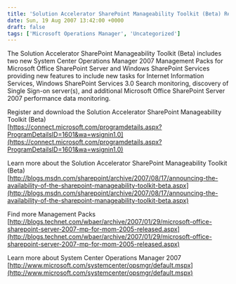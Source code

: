 ```yaml
---
title: 'Solution Accelerator SharePoint Manageability Toolkit (Beta) Released'
date: Sun, 19 Aug 2007 13:42:00 +0000
draft: false
tags: ['Microsoft Operations Manager', 'Uncategorized']
---
```


The Solution Accelerator SharePoint Manageability Toolkit (Beta) includes two new System Center Operations Manager 2007 Management Packs for Microsoft Office SharePoint Server and Windows SharePoint Services providing new features to include new tasks for Internet Information Services, Windows SharePoint Services 3.0 Search monitoring, discovery of Single Sign-on server(s), and additional Microsoft Office SharePoint Server 2007 performance data monitoring.

Register and download the Solution Accelerator SharePoint Manageability Toolkit (Beta)  
[https://connect.microsoft.com/programdetails.aspx?ProgramDetailsID=1601&wa=wsignin1.0](https://connect.microsoft.com/programdetails.aspx?ProgramDetailsID=1601&wa=wsignin1.0)

Learn more about the Solution Accelerator SharePoint Manageability Toolkit (Beta)  
[http://blogs.msdn.com/sharepoint/archive/2007/08/17/announcing-the-availability-of-the-sharepoint-manageability-toolkit-beta.aspx](http://blogs.msdn.com/sharepoint/archive/2007/08/17/announcing-the-availability-of-the-sharepoint-manageability-toolkit-beta.aspx)

Find more Management Packs  
[http://blogs.technet.com/wbaer/archive/2007/01/29/microsoft-office-sharepoint-server-2007-mp-for-mom-2005-released.aspx](http://blogs.technet.com/wbaer/archive/2007/01/29/microsoft-office-sharepoint-server-2007-mp-for-mom-2005-released.aspx)

Learn more about System Center Operations Manager 2007  
[http://www.microsoft.com/systemcenter/opsmgr/default.mspx](http://www.microsoft.com/systemcenter/opsmgr/default.mspx)